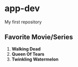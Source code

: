 # app-dev
My first repository

## Favorite Movie/Series

1. **Walking Dead**
2. **Queen Of Tears**
3. **Twinkling Watermelon**




